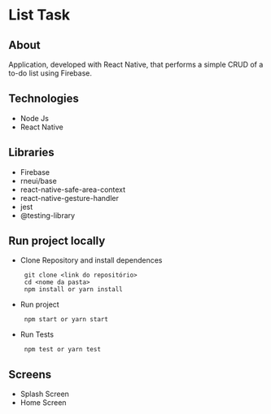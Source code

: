 # List Task

## About

Application, developed with React Native, that performs a simple CRUD of a to-do list using Firebase.

## Technologies

- Node Js
- React Native

## Libraries

- Firebase
- rneui/base
- react-native-safe-area-context
- react-native-gesture-handler
- jest
- @testing-library

## Run project locally

- Clone Repository and install dependences

       git clone <link do repositório>
       cd <nome da pasta>
       npm install or yarn install

- Run project

       npm start or yarn start

- Run Tests

       npm test or yarn test

## Screens

- Splash Screen
- Home Screen
